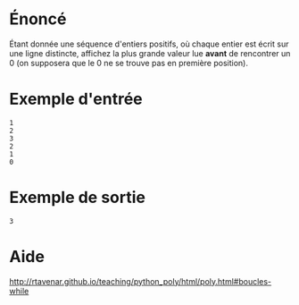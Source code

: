 # **Énoncé**

Étant donnée une séquence d'entiers positifs, où chaque entier est écrit sur une ligne distincte, affichez la plus grande valeur lue **avant** de rencontrer un 0 (on supposera que le 0 ne se trouve pas en première position).

# **Exemple d'entrée**

```
1
2
3
2
1
0
```

# **Exemple de sortie**

```
3
```

# Aide

http://rtavenar.github.io/teaching/python_poly/html/poly.html#boucles-while